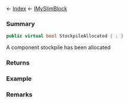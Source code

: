 ← [Index](Api-Index) ← [IMySlimBlock](VRage.Game.ModAPI.Ingame.IMySlimBlock)

### Summary

```csharp
public virtual bool StockpileAllocated { ; }
```

A component stockpile has been allocated

### Returns

### Example

### Remarks

